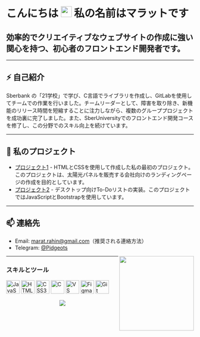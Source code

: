 # こんにちは <img src="https://github.com/sciencepal/sciencepal/blob/master/assets/Hi.gif" width="29px"> 私の名前はマラットです

## 効率的でクリエイティブなウェブサイトの作成に強い関心を持つ、初心者のフロントエンド開発者です。

---

## ⚡ 自己紹介

Sberbank の「21学校」で学び、C言語でライブラリを作成し、GitLabを使用してチームでの作業を行いました。チームリーダーとして、障害を取り除き、新機能のリリース時間を短縮することに注力しながら、複数のグループプロジェクトを成功裏に完了しました。また、SberUniversityでのフロントエンド開発コースを修了し、この分野でのスキル向上を続けています。

---

## 📂 私のプロジェクト

- [プロジェクト1](https://pidgeots.github.io/sberuniversity-project/) - HTMLとCSSを使用して作成した私の最初のプロジェクト。このプロジェクトは、太陽光パネルを販売する会社向けのランディングページの作成を目的としています。
- [プロジェクト2](https://pidgeots.github.io/to-do-list/) - デスクトップ向けTo-Doリストの実装。このプロジェクトではJavaScriptとBootstrapを使用しています。

---

## 📫 連絡先

- Email: [marat.rahin@gmail.com](mailto:marat.rahin@gmail.com)（推奨される連絡方法）
- Telegram: [@Pidgeots](https://t.me/Pidgeots)

<img align='right' src='https://user-images.githubusercontent.com/5713670/87202985-820dcb80-c2b6-11ea-9f56-7ec461c497c3.gif' width='200"'>

---

### スキルとツール

<p align="left">
<a href="https://developer.mozilla.org/en-US/docs/Web/JavaScript" target="_blank" rel="noreferrer"><img src="https://raw.githubusercontent.com/danielcranney/readme-generator/main/public/icons/skills/javascript-colored.svg" width="36" height="36" alt="JavaScript" /></a>
<a href="https://developer.mozilla.org/en-US/docs/Glossary/HTML5" target="_blank" rel="noreferrer"><img src="https://raw.githubusercontent.com/danielcranney/readme-generator/main/public/icons/skills/html5-colored.svg" width="36" height="36" alt="HTML5" /></a>
<a href="https://www.w3.org/TR/CSS/#css" target="_blank" rel="noreferrer"><img src="https://raw.githubusercontent.com/danielcranney/readme-generator/main/public/icons/skills/css3-colored.svg" width="36" height="36" alt="CSS3" /></a>
<a href="https://docs.microsoft.com/en-us/cpp/?view=msvc-170" target="_blank" rel="noreferrer"><img src="https://raw.githubusercontent.com/danielcranney/readme-generator/main/public/icons/skills/c-colored.svg" width="36" height="36" alt="C" /></a>
<a href="https://code.visualstudio.com/" target="_blank" rel="noreferrer"><img src="https://raw.githubusercontent.com/danielcranney/readme-generator/main/public/icons/skills/visualstudiocode.svg" width="36" height="36" alt="VS Code" /></a>
<a href="https://www.figma.com/" target="_blank" rel="noreferrer"><img src="https://raw.githubusercontent.com/danielcranney/readme-generator/main/public/icons/skills/figma-colored.svg" width="36" height="36" alt="Figma" /></a>
<a href="https://git-scm.com/" target="_blank" rel="noreferrer"><img src="https://raw.githubusercontent.com/danielcranney/readme-generator/main/public/icons/skills/git-colored.svg" width="36" height="36" alt="Git" /></a>
</p>

<p align="center">
  <img src="https://capsule-render.vercel.app/api?type=waving&color=gradient&height=60&section=footer&width=100"/>
</p>

